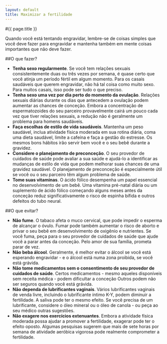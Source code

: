 ```yaml
---
layout: default
title: Maximizar a fertilidade
---
```


#{{ page.title }}

Quando você está tentando engravidar, lembre-se de coisas simples que você deve fazer para engravidar e mantenha também em mente coisas importantes que não deve fazer.

##O que fazer?

* __Tenha sexo regularmente__. Se você tem relações sexuais consistentemente duas ou três vezes por semana, é quase certo que você atinja um período fértil em algum momento. Para os casais saudáveis ​​que querem engravidar, não há tal coisa como muito sexo. Para muitos casais, isso pode ser tudo o que preciso.
* __Tenha sexo uma vez por dia perto do momento da ovulação__. Relações sexuais diárias durante os dias que antecedem a ovulação podem aumentar as chances de conceção. Embora a concentração de espermatozoides do seu parceiro provavelmente cairá um pouco cada vez que tiver relações sexuais, a redução não é geralmente um problema para homens saudáveis​​.
* __Faça escolhas de estilo de vida saudáveis__. Mantenha um peso saudável, inclua atividade física moderada em sua rotina diária, coma uma dieta saudável, limite a cafeína e faça a gestão do estresse. Os mesmos bons hábitos irão servir bem você e o seu bebê durante a gravidez.
* __Considere o planejamento de preconceção__. O seu provedor de cuidados de saúde pode avaliar a sua saúde e ajudá-lo a identificar as mudanças de estilo de vida que podem melhorar suas chances de uma gravidez saudável. O planejamento de preconceção é especialmente útil se você ou o seu parceiro têm algum problema de saúde.
* __Tome suas vitaminas__. O ácido fólico desempenha um papel essencial no desenvolvimento de um bebê. Uma vitamina pré-natal diária ou um suplemento de ácido fólico começando alguns meses antes da conceção reduz significativamente o risco de espinha bífida e outros defeitos do tubo neural.


##O que evitar?

* __Não fume__. O tabaco afeta o muco cervical, que pode impedir o esperma de alcançar o óvulo. Fumar pode também aumentar o risco de aborto e privar o seu bebê em desenvolvimento de oxigênio e nutrientes. Se você fuma, peça para o seu provedor de cuidados de saúde que ajude você a parar antes da conceção. Pelo amor de sua família, prometa parar de vez.
* __Não beba álcool__. Geralmente, é melhor evitar o álcool se você está esperando engravidar - e o álcool está numa zona proibida, se você está grávida.
* __Não tome medicamentos sem o consentimento de seu provedor de cuidados de saúde__. Certos medicamentos - mesmo aqueles disponíveis sem receita médica - podem dificultar a conceção Outros podem não ser seguros quando você está grávida.
* __Não dependa de lubrificantes vaginais__. Vários lubrificantes vaginais de venda livre, incluindo o lubrificante íntimo K-Y, podem diminuir a fertilidade. A saliva pode ter o mesmo efeito. Se você precisa de um lubrificante, considere o óleo mineral ou o óleo de canola - ou peça ao seu médico outras sugestões.
* __Não exagere nos exercícios extenuantes__. Embora a atividade física moderada possa ajudar a promover a fertilidade, exagerar pode ter o efeito oposto. Algumas pesquisas sugerem que mais de sete horas por semana de atividade aeróbica vigorosa pode realmente comprometer a fertilidade.
